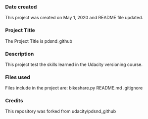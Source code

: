 ### Date created
This project was created on May 1, 2020 and README file updated.

### Project Title
The Project Title is pdsnd_github

### Description
This project test the skills learned in the Udacity versioning course.

### Files used
Files include in the project are:
bikeshare.py
README.md
.gitignore


### Credits
This repository was forked from udacity/pdsnd_github
